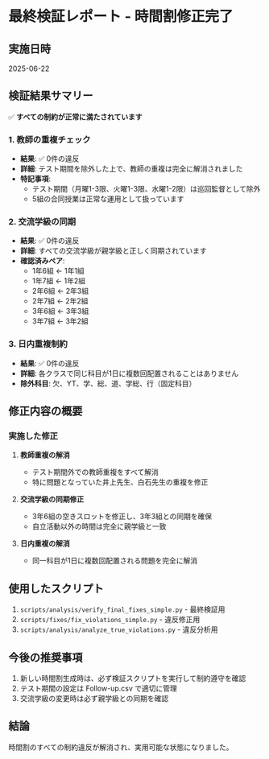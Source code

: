 # 最終検証レポート - 時間割修正完了

## 実施日時
2025-06-22

## 検証結果サマリー
✅ **すべての制約が正常に満たされています**

### 1. 教師の重複チェック
- **結果**: ✅ 0件の違反
- **詳細**: テスト期間を除外した上で、教師の重複は完全に解消されました
- **特記事項**: 
  - テスト期間（月曜1-3限、火曜1-3限、水曜1-2限）は巡回監督として除外
  - 5組の合同授業は正常な運用として扱っています

### 2. 交流学級の同期
- **結果**: ✅ 0件の違反
- **詳細**: すべての交流学級が親学級と正しく同期されています
- **確認済みペア**:
  - 1年6組 ← 1年1組
  - 1年7組 ← 1年2組
  - 2年6組 ← 2年3組
  - 2年7組 ← 2年2組
  - 3年6組 ← 3年3組
  - 3年7組 ← 3年2組

### 3. 日内重複制約
- **結果**: ✅ 0件の違反
- **詳細**: 各クラスで同じ科目が1日に複数回配置されることはありません
- **除外科目**: 欠、YT、学、総、道、学総、行（固定科目）

## 修正内容の概要

### 実施した修正
1. **教師重複の解消**
   - テスト期間外での教師重複をすべて解消
   - 特に問題となっていた井上先生、白石先生の重複を修正

2. **交流学級の同期修正**
   - 3年6組の空きスロットを修正し、3年3組との同期を確保
   - 自立活動以外の時間は完全に親学級と一致

3. **日内重複の解消**
   - 同一科目が1日に複数回配置される問題を完全に解消

## 使用したスクリプト
1. `scripts/analysis/verify_final_fixes_simple.py` - 最終検証用
2. `scripts/fixes/fix_violations_simple.py` - 違反修正用
3. `scripts/analysis/analyze_true_violations.py` - 違反分析用

## 今後の推奨事項
1. 新しい時間割生成時は、必ず検証スクリプトを実行して制約遵守を確認
2. テスト期間の設定は Follow-up.csv で適切に管理
3. 交流学級の変更時は必ず親学級との同期を確認

## 結論
時間割のすべての制約違反が解消され、実用可能な状態になりました。